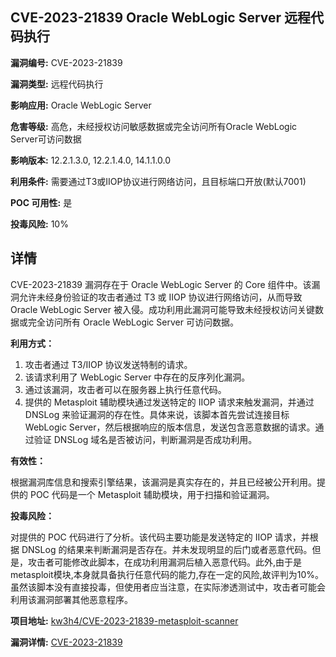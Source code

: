 ## CVE-2023-21839 Oracle WebLogic Server 远程代码执行

**漏洞编号:** CVE-2023-21839

**漏洞类型:** 远程代码执行

**影响应用:** Oracle WebLogic Server

**危害等级:** 高危，未经授权访问敏感数据或完全访问所有Oracle WebLogic Server可访问数据

**影响版本:** 12.2.1.3.0, 12.2.1.4.0, 14.1.1.0.0

**利用条件:** 需要通过T3或IIOP协议进行网络访问，且目标端口开放(默认7001)

**POC 可用性:** 是

**投毒风险:** 10%

## 详情

CVE-2023-21839 漏洞存在于 Oracle WebLogic Server 的 Core 组件中。该漏洞允许未经身份验证的攻击者通过 T3 或 IIOP 协议进行网络访问，从而导致 Oracle WebLogic Server 被入侵。成功利用此漏洞可能导致未经授权访问关键数据或完全访问所有 Oracle WebLogic Server 可访问数据。

**利用方式：**

1.  攻击者通过 T3/IIOP 协议发送特制的请求。
2.  该请求利用了 WebLogic Server 中存在的反序列化漏洞。
3.  通过该漏洞，攻击者可以在服务器上执行任意代码。
4.  提供的 Metasploit 辅助模块通过发送特定的 IIOP 请求来触发漏洞，并通过 DNSLog 来验证漏洞的存在性。具体来说，该脚本首先尝试连接目标 WebLogic Server，然后根据响应的版本信息，发送包含恶意数据的请求。通过验证 DNSLog 域名是否被访问，判断漏洞是否成功利用。

**有效性：**

根据漏洞库信息和搜索引擎结果，该漏洞是真实存在的，并且已经被公开利用。提供的 POC 代码是一个 Metasploit 辅助模块，用于扫描和验证漏洞。

**投毒风险：**

对提供的 POC 代码进行了分析。该代码主要功能是发送特定的 IIOP 请求，并根据 DNSLog 的结果来判断漏洞是否存在。并未发现明显的后门或者恶意代码。但是，攻击者可能修改此脚本，在成功利用漏洞后植入恶意代码。此外,由于是metasploit模块,本身就具备执行任意代码的能力,存在一定的风险,故评判为10%。虽然该脚本没有直接投毒，但使用者应当注意，在实际渗透测试中，攻击者可能会利用该漏洞部署其他恶意程序。


**项目地址:** [kw3h4/CVE-2023-21839-metasploit-scanner](https://github.com/kw3h4/CVE-2023-21839-metasploit-scanner)

**漏洞详情:** [CVE-2023-21839](https://nvd.nist.gov/vuln/detail/CVE-2023-21839)